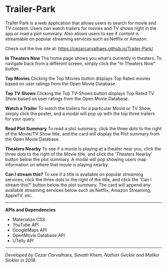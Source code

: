 # Trailer-Park

Trailer Park is a web application that allows users to search for movie and TV content. Users can watch trailers for movies and TV shows right in the app or read a plot summary. Also allows users to see if content is streamable on popular streaming services such as Netflix or Amazon. 

Check out the live site at: https://cezarcarvalhaes.github.io/Trailer-Park/

**In Theaters Now**
The home page shows you what's currently in theaters. To navigate back from a different screen, simply click the "In Theaters Now" button. 

**Top Movies**
Clicking the Top Movies button displays Top Rated movies based on user ratings from the Open Movie Database. 

**Top TV Shows**
Clicking the Top TV-Shows button displays Top Rated TV Show based on user ratings from the Open Movie Database. 

**Watch a Trailer**
To watch the trailers for a particular Movie or TV Show, simply click the poster, and a modal will pop up with the top three trailers for your query. 

**Read Plot Summary**
To read a plot summary, click the three dots to the right of the Movie/TV Show title, and the card will display the Plot summary from the Open Movie Database. 

**Theaters Nearby**
To see if a movie is playing at a theater near you, click the three dots to the right of the Movie title, and click the 'Theaters Nearby' button below the plot summary. A modal will pop showing users map information on where that movie is playing nearby.

**Can I stream this?**
To see if a title is available on popular streaming services, click the three dots to the right of the  title, and click the 'Can I stream this?' button below the plot summary. The card will append any available streaming services below such as Netflix, Amazon Streaming, AppleTV, etc. 

---

**APIs and Dependencies**
- Materialize CSS
- YouTube API
- GoogleMaps API
- OpenMovie Database API
- UTelly API

---

*Developed by Cezar Carvalhaes, Savath Khem, Nathan Geckle and Malika Sinkler in 2018.*

